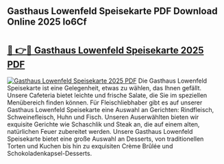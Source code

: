 ## Gasthaus Lowenfeld Speisekarte PDF Download Online 2025 lo6Cf

# <h2><a href="http://gcb31qu.nevu.top/?p=Gasthaus+Lowenfeld+Speisekarte">🔗 👉🔴 Gasthaus Lowenfeld Speisekarte 2025 PDF</a></h2>

[![Gasthaus Lowenfeld Speisekarte 2025 PDF](https://i.imgur.com/dBaPXMq.png)](http://gcb31qu.nevu.top/?p=Gasthaus+Lowenfeld+Speisekarte)
Die Gasthaus Lowenfeld Speisekarte ist eine Gelegenheit, etwas zu wählen, das Ihnen gefällt. Unsere Cafeteria bietet leichte und frische Salate, die Sie im speziellen Menübereich finden können. Für Fleischliebhaber gibt es auf unserer Gasthaus Lowenfeld Speisekarte eine Auswahl an Gerichten: Rindfleisch, Schweinefleisch, Huhn und Fisch. Unseren Auserwählten bieten wir exquisite Gerichte wie Schaschlik und Steak an, die auf einem alten, natürlichen Feuer zubereitet werden. Unsere Gasthaus Lowenfeld Speisekarte bietet eine große Auswahl an Desserts, von traditionellen Torten und Kuchen bis hin zu exquisiten Crème Brûlée und Schokoladenkapsel-Desserts.
